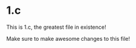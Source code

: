 # 1.c
This is 1.c, the greatest file in existence!

Make sure to make awesome changes to this file!

